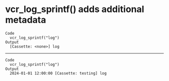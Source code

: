 # vcr_log_sprintf() adds additional metadata

    Code
      vcr_log_sprintf("log")
    Output
      [Cassette: <none>] log

---

    Code
      vcr_log_sprintf("log")
    Output
      2024-01-01 12:00:00 [Cassette: testing] log

